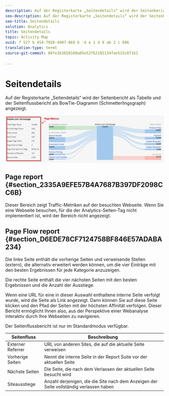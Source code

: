 ```yaml
---
description: Auf der Registerkarte „Seitendetails“ wird der Seitenbericht als Tabelle und der Seitenflussbericht als BowTie-Diagramm (Schmetterlingsgraph) angezeigt.
seo-description: Auf der Registerkarte „Seitendetails“ wird der Seitenbericht als Tabelle und der Seitenflussbericht als BowTie-Diagramm (Schmetterlingsgraf) angezeigt.
seo-title: Seitendetails
solution: Analytics
title: Seitendetails
topic: Activity Map
uuid: f 527 b 454-7920-4907-869 b -4 e 1 d 9 ab 2 c 606
translation-type: tm+mt
source-git-commit: 86fe1b3650100a05e52fb2102134fee515c871b1

---
```



# Seitendetails

Auf der Registerkarte „Seitendetails“ wird der Seitenbericht als Tabelle und der Seitenflussbericht als BowTie-Diagramm (Schmetterlingsgraph) angezeigt.

![](assets/page_flow.png)

## Page report {#section_2335A9EFE57B4A7687B397DF2098CC6B}

Dieser Bereich zeigt Traffic-Metriken auf der besuchten Webseite. Wenn Sie eine Webseite besuchen, für die der Analytics-Seiten-Tag nicht implementiert ist, wird der Bereich nicht angezeigt.

## Page Flow report {#section_D6EDE78CF7124758BF846E57ADABA234}

Die linke Seite enthält die vorherige Seiten und verweisende Stellen (extern), die alternativ erweitert werden können, um die vier Einträge mit den besten Ergebnissen für jede Kategorie anzuzeigen.

Die rechte Seite enthält die vier nächsten Seiten mit den besten Ergebnissen und die Anzahl der Ausstiege.

Wenn eine URL für eine in dieser Auswahl enthaltene interne Seite verfolgt wurde, wird die Seite als Link angezeigt. Dann können Sie auf diese Seite klicken und den Pfad der Seiten mit der höchsten Affinität verfolgen. Dieser Bericht ermöglicht Ihnen also, aus der Perspektive einer Webanalyse interaktiv durch Ihre Webseiten zu navigieren.

Der Seitenflussbericht ist nur im Standardmodus verfügbar.

| **Seitenfluss** | **Beschreibung** |
|---|---|
| Externer Referrer | URL von anderen Sites, die auf die aktuelle Seite verweisen |
| Vorherige Seiten | Nennt die interne Seite in der Report Suite vor der aktuellen Seite |
| Nächste Seiten | Die Seite, die nach dem Verlassen der aktuellen Seite besucht wird |
| Siteausstiege | Anzahl derjenigen, die die Site nach dem Anzeigen der Seite vollständig verlassen haben |

